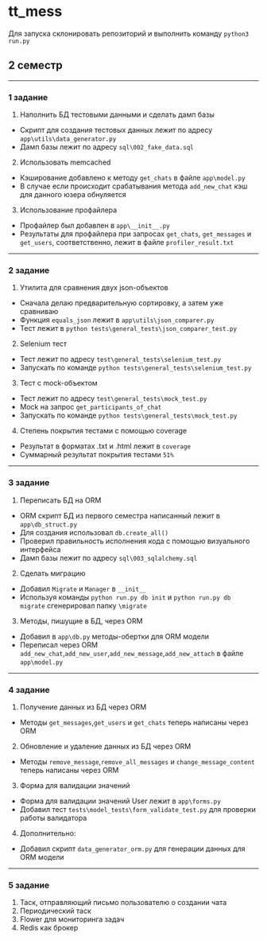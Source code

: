 # tt_mess
Для запуска склонировать репозиторий и выполнить команду `python3 run.py`

## 2 семестр
---
### 1 задание 

1. Наполнить БД тестовыми данными и сделать дамп базы
* Скрипт для создания тестовых данных лежит по адресу `app\utils\data_generator.py`
* Дамп базы лежит по адресу `sql\002_fake_data.sql`

2. Использовать memcached
* Кэширование добавлено к методу `get_chats` в файле `app\model.py`
* В случае если происходит срабатывания метода `add_new_chat` кэш для данного юзера обнуляется

3. Использование профайлера
* Профайлер был добавлен в `app\__init__.py`
* Результаты для профайлера при запросах `get_chats`, `get_messages` и `get_users`, соответственно, лежит в файле `profiler_result.txt`

---
### 2 задание

1. Утилита для сравнения двух json-объектов
* Сначала делаю предварительную сортировку, а затем уже сравниваю
* Функция `equals_json` лежит в `app\utils\json_comparer.py`
* Тест лежит в `python tests\general_tests\json_comparer_test.py`
2. Selenium тест
* Тест лежит по адресу `test\general_tests\selenium_test.py`
* Запускать по команде `python tests\general_tests\selenium_test.py`
3. Тест с mock-объектом
* Тест лежит по адресу `test\general_tests\mock_test.py`
* Mock на запрос `get_participants_of_chat`
* Запускать по команде `python tests\general_tests\mock_test.py`
4. Степень покрытия тестами с помощью coverage
* Результат в форматах .txt и .html лежит в `coverage`
* Суммарный результат покрытия тестами `51%`

---
### 3 задание 

1. Переписать БД на ORM
* ORM cкрипт БД из первого семестра написанный лежит в `app\db_struct.py`
* Для создания использовал `db.create_all()`
* Проверил правильность исполнения кода с помощью визуального интерфейса 
* Дамп базы лежит по адресу `sql\003_sqlalchemy.sql`
2. Сделать миграцию
* Добавил `Migrate` и `Manager` в `__init__`
* Используя команды `python run.py db init` и `python run.py db migrate` сгенерировал папку `\migrate`
3. Методы, пишущие в БД, через ORM
* Добавил в `app\db.py` методы-обертки для ORM модели
* Переписал через ORM `add_new_chat`,`add_new_user`,`add_new_message`,`add_new_attach` в файле `app\model.py`

---
### 4 задание 

1. Получение данных из БД через ORM
* Методы `get_messages`,`get_users` и `get_chats` теперь написаны через ORM
2. Обновление и удаление данных из БД через ORM
* Методы `remove_message`,`remove_all_messages` и `change_message_content` теперь написаны через ORM
3. Форма для валидации значений
* Форма для валидации значений User лежит в `app\forms.py`
* Добавил тест `tests\model_tests\form_validate_test.py` для проверки работы валидатора
4. Дополнительно:
* Добавил скрипт `data_generator_orm.py` для генерации данных для ORM модели

---
### 5 задание

1. Таск, отправляющий письмо пользователю о создании чата
2. Периодический таск
3. Flower для мониторинга задач
4. Redis как брокер
